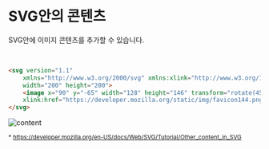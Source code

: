 # SVG안의 콘텐츠

SVG안에 이미지 콘텐츠를 추가할 수 있습니다.

<br>

```html
<svg version="1.1"
    xmlns="http://www.w3.org/2000/svg" xmlns:xlink="http://www.w3.org/1999/xlink"
    width="200" height="200">
    <image x="90" y="-65" width="128" height="146" transform="rotate(45)"
    xlink:href="https://developer.mozilla.org/static/img/favicon144.png"/>
</svg>
```

![content](https://developer.mozilla.org/files/16567/rotate-image-demo.png)

<sub>* https://developer.mozilla.org/en-US/docs/Web/SVG/Tutorial/Other_content_in_SVG </sub>
